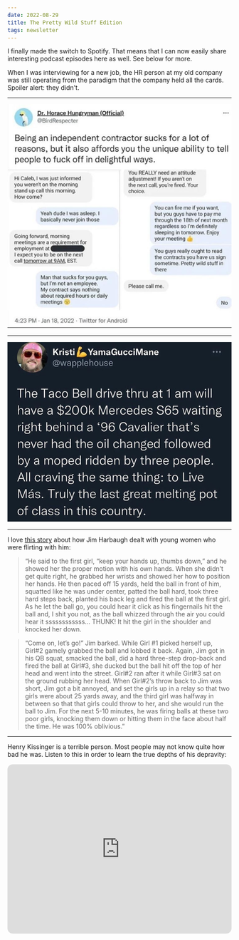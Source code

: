 ```yaml
---
date: 2022-08-29
title: The Pretty Wild Stuff Edition
tags: newsletter
---
```


I finally made the switch to Spotify. That means that I can now easily share interesting podcast episodes here as well. See below for more.

When I was interviewing for a new job, the HR person at my old company was still operating from the paradigm that the company held all the cards. Spoiler alert: they didn't.

---

![notshowingup](https://raw.githubusercontent.com/muneer78/muneer78.github.io/master/images/notshowingup.png)

---

![tacobellone](https://raw.githubusercontent.com/muneer78/muneer78.github.io/master/images/tacobellone.jpeg)

---

I love [this story](https://www.awesemo.com/sideaction/absurd-jim-harbaugh-michigan-story-surfacing-following-urban-meyer-viral-moment-bjs/) about how Jim Harbaugh dealt with young women who were flirting with him:

> “He said to the first girl, “keep your hands up, thumbs down,” and he showed her the proper motion with his own hands. When she didn’t get quite right, he grabbed her wrists and showed her how to position her hands. He then paced off 15 yards, held the ball in front of him, squatted like he was under center, patted the ball hard, took three hard steps back, planted his back leg and fired the ball at the first girl. As he let the ball go, you could hear it click as his fingernails hit the ball and, I shit you not, as the ball whizzed through the air you could hear it ssssssssssss… THUNK! It hit the girl in the shoulder and knocked her down.

> “Come on, let’s go!” Jim barked. While Girl #1 picked herself up, Girl#2 gamely grabbed the ball and lobbed it back. Again, Jim got in his QB squat, smacked the ball, did a hard three-step drop-back and fired the ball at Girl#3, she ducked but the ball hit off the top of her head and went into the street. Girl#2 ran after it while Girl#3 sat on the ground rubbing her head. When Girl#2’s throw back to Jim was short, Jim got a bit annoyed, and set the girls up in a relay so that two girls were about 25 yards away, and the third girl was halfway in between so that that girls could throw to her, and she would run the ball to Jim. For the next 5-10 minutes, he was firing balls at these two poor girls, knocking them down or hitting them in the face about half the time. He was 100% oblivious.”

---

Henry Kissinger is a terrible person. Most people may not know quite how bad he was. Listen to this in order to learn the true depths of his depravity:

<iframe style="border-radius:12px" src="https://open.spotify.com/embed/playlist/4jiLocZ3qmQPU8GQkbYdeJ?utm_source=generator" width="100%" height="380" frameBorder="0" allowfullscreen="" allow="autoplay; clipboard-write; encrypted-media; fullscreen; picture-in-picture"></iframe>
